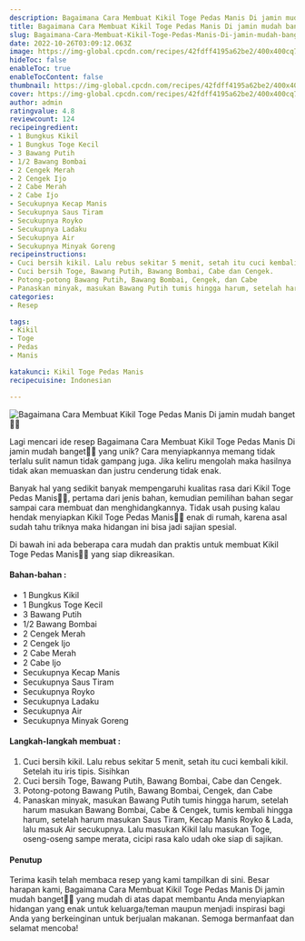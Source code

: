 ```yaml
---
description: Bagaimana Cara Membuat Kikil Toge Pedas Manis Di jamin mudah banget"
title: Bagaimana Cara Membuat Kikil Toge Pedas Manis Di jamin mudah banget
slug: Bagaimana-Cara-Membuat-Kikil-Toge-Pedas-Manis-Di-jamin-mudah-banget
date: 2022-10-26T03:09:12.063Z
image: https://img-global.cpcdn.com/recipes/42fdff4195a62be2/400x400cq70/photo.jpg
hideToc: false
enableToc: true
enableTocContent: false
thumbnail: https://img-global.cpcdn.com/recipes/42fdff4195a62be2/400x400cq70/photo.jpg
cover: https://img-global.cpcdn.com/recipes/42fdff4195a62be2/400x400cq70/photo.jpg
author: admin
ratingvalue: 4.8
reviewcount: 124
recipeingredient:
- 1 Bungkus Kikil
- 1 Bungkus Toge Kecil
- 3 Bawang Putih
- 1/2 Bawang Bombai
- 2 Cengek Merah
- 2 Cengek Ijo
- 2 Cabe Merah
- 2 Cabe Ijo
- Secukupnya Kecap Manis
- Secukupnya Saus Tiram
- Secukupnya Royko
- Secukupnya Ladaku
- Secukupnya Air
- Secukupnya Minyak Goreng
recipeinstructions:
- Cuci bersih kikil. Lalu rebus sekitar 5 menit, setah itu cuci kembali kikil. Setelah itu iris tipis. Sisihkan
- Cuci bersih Toge, Bawang Putih, Bawang Bombai, Cabe dan Cengek.
- Potong-potong Bawang Putih, Bawang Bombai, Cengek, dan Cabe
- Panaskan minyak, masukan Bawang Putih tumis hingga harum, setelah harum masukan Bawang Bombai, Cabe & Cengek, tumis kembali hingga harum, setelah harum masukan Saus Tiram, Kecap Manis Royko & Lada, lalu masuk Air secukupnya. Lalu masukan Kikil lalu masukan Toge, oseng-oseng sampe merata, cicipi rasa kalo udah oke siap di sajikan.
categories:
- Resep

tags:
- Kikil
- Toge
- Pedas
- Manis

katakunci: Kikil Toge Pedas Manis
recipecuisine: Indonesian

---
```


![Bagaimana Cara Membuat Kikil Toge Pedas Manis Di jamin mudah banget👩‍🍳](https://img-global.cpcdn.com/recipes/42fdff4195a62be2/400x400cq70/photo.jpg)

Lagi mencari ide resep Bagaimana Cara Membuat Kikil Toge Pedas Manis Di jamin mudah banget👩‍🍳 yang unik? Cara menyiapkannya memang tidak terlalu sulit namun tidak gampang juga. Jika keliru mengolah maka hasilnya tidak akan memuaskan dan justru cenderung tidak enak.

Banyak hal yang sedikit banyak mempengaruhi kualitas rasa dari Kikil Toge Pedas Manis👩‍🍳, pertama dari jenis bahan, kemudian pemilihan bahan segar sampai cara membuat dan menghidangkannya. Tidak usah pusing kalau hendak menyiapkan Kikil Toge Pedas Manis👩‍🍳 enak di rumah, karena asal sudah tahu triknya maka hidangan ini bisa jadi sajian spesial.

Di bawah ini ada beberapa cara mudah dan praktis untuk membuat Kikil Toge Pedas Manis👩‍🍳 yang siap dikreasikan.

<!--inarticleads1-->

#### Bahan-bahan :

- 1 Bungkus Kikil
- 1 Bungkus Toge Kecil
- 3 Bawang Putih
- 1/2 Bawang Bombai
- 2 Cengek Merah
- 2 Cengek Ijo
- 2 Cabe Merah
- 2 Cabe Ijo
- Secukupnya Kecap Manis
- Secukupnya Saus Tiram
- Secukupnya Royko
- Secukupnya Ladaku
- Secukupnya Air
- Secukupnya Minyak Goreng

<!--inarticleads2-->

#### Langkah-langkah membuat :

1. Cuci bersih kikil. Lalu rebus sekitar 5 menit, setah itu cuci kembali kikil. Setelah itu iris tipis. Sisihkan
1. Cuci bersih Toge, Bawang Putih, Bawang Bombai, Cabe dan Cengek.
1. Potong-potong Bawang Putih, Bawang Bombai, Cengek, dan Cabe
1. Panaskan minyak, masukan Bawang Putih tumis hingga harum, setelah harum masukan Bawang Bombai, Cabe & Cengek, tumis kembali hingga harum, setelah harum masukan Saus Tiram, Kecap Manis Royko & Lada, lalu masuk Air secukupnya. Lalu masukan Kikil lalu masukan Toge, oseng-oseng sampe merata, cicipi rasa kalo udah oke siap di sajikan.

#### Penutup

Terima kasih telah membaca resep yang kami tampilkan di sini. Besar harapan kami, Bagaimana Cara Membuat Kikil Toge Pedas Manis Di jamin mudah banget👩‍🍳 yang mudah di atas dapat membantu Anda menyiapkan hidangan yang enak untuk keluarga/teman maupun menjadi inspirasi bagi Anda yang berkeinginan untuk berjualan makanan. Semoga bermanfaat dan selamat mencoba!